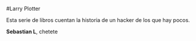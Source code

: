 #Larry Plotter

Esta serie de libros cuentan la historia de un hacker de los que hay pocos.

**Sebastian L**, chetete
